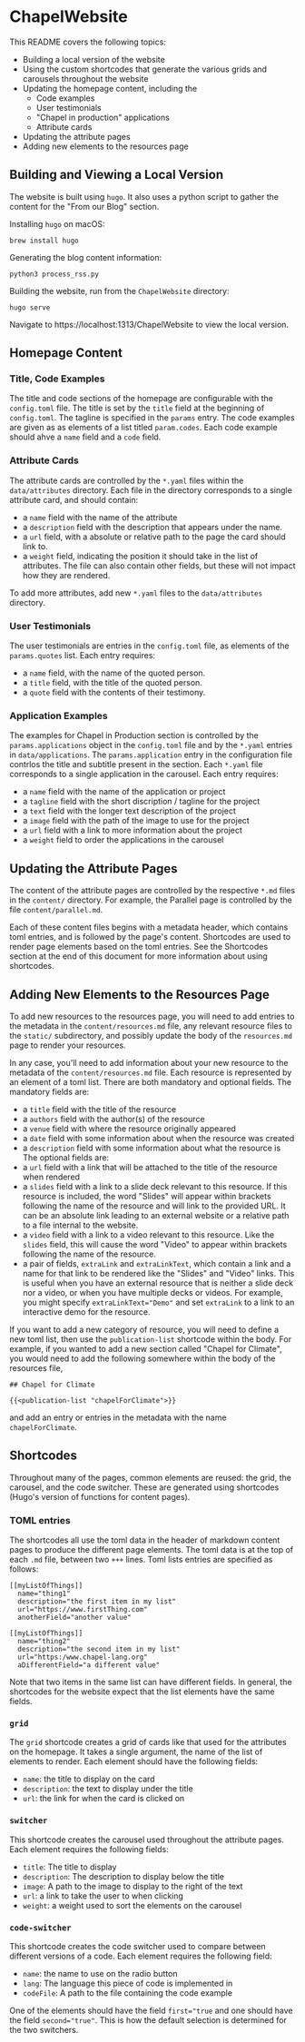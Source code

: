 # ChapelWebsite

This README covers the following topics:
- Building a local version of the website
- Using the custom shortcodes that generate the various grids and carousels throughout the website
- Updating the homepage content, including the
  - Code examples
  - User testimonials
  - "Chapel in production" applications
  - Attribute cards
- Updating the attribute pages
- Adding new elements to the resources page


## Building and Viewing a Local Version

The website is built using `hugo`. It also uses a python script to gather the content for the "From our Blog" section. 

Installing `hugo` on macOS: 
```
brew install hugo
```

Generating the blog content information:
```
python3 process_rss.py
```

Building the website, run from the `ChapelWebsite` directory:
```
hugo serve
```

Navigate to https://localhost:1313/ChapelWebsite to view the local version.

## Homepage Content

### Title, Code Examples

The title and code sections of the homepage are configurable with the `config.toml` file. 
The title is set by the `title` field at the beginning of `config.toml`. 
The tagline is specified in the `params` entry.
The code examples are given as as elements of a list titled `param.codes`. Each code example should ahve a `name` field and a `code` field.

### Attribute Cards

The attribute cards are controlled by the `*.yaml` files within the `data/attributes` directory. 
Each file in the directory corresponds to a single attribute card, and should contain:
- a `name` field with the name of the attribute
- a `description` field with the description that appears under the name.
- a `url` field, with a absolute or relative path to the page the card should link to.
- a `weight` field, indicating the position it should take in the list of attributes.
The file can also contain other fields, but these will not impact how they are rendered.

To add more attributes, add new `*.yaml` files to the `data/attributes` directory.

### User Testimonials

The user testimonials are entries in the `config.toml` file, as elements of the `params.quotes` list.
Each entry requires:
- a `name` field, with the name of the quoted person.
- a `title` field, with the title of the quoted person.
- a `quote` field with the contents of their testimony.

### Application Examples

The examples for Chapel in Production section is controlled by the `params.applications` object in the `config.toml` file and by the `*.yaml` entries in `data/applications`. The `params.application` entry in the configuration file contrlos the title and subtitle present in the section. Each `*.yaml` file corresponds to a single application in the carousel. Each entry requires:
- a `name` field with the name of the application or project
- a `tagline` field with the short discription / tagline for the project
- a `text` field with the longer text description of the project
- a `image` field with the path of the image to use for the project
- a `url` field with a link to more information about the project
- a `weight` field to order the applications in the carousel

## Updating the Attribute Pages

The content of the attribute pages are controlled by the respective `*.md` files in the `content/` directory. For example, the Parallel page is controlled by the file `content/parallel.md`. 

Each of these content files begins with a metadata header, which contains toml entries, and is followed by the page's content. Shortcodes are used to render page elements based on the toml entries. See the Shortcodes section at the end of this document for more information about using shortcodes. 

## Adding New Elements to the Resources Page

To add new resources to the resources page, you will need to add entries to the metadata in the `content/resources.md` file, any relevant resource files to the `static/` subdirectory, and possibly update the body of the `resources.md` page to render your resources. 

In any case, you'll need to add information about your new resource to the metadata of the `content/resources.md` file. 
Each resource is represented by an element of a toml list.
There are both mandatory and optional fields. 
The mandatory fields are:
- a `title` field with the title of the resource
- a `authors` field with the author(s) of the resource
- a `venue` field with where the resource originally appeared
- a `date` field with some information about when the resource was created
- a `description` field with some information about what the resource is
The optional fields are:
- a `url` field with a link that will be attached to the title of the resource when rendered
- a `slides` field with a link to a slide deck relevant to this resource. If this resource is included, the word "Slides" will appear within brackets following the name of the resource and will link to the provided URL. It can be an absolute link leading to an external website or a relative path to a file internal to the website.
- a `video` field with a link to a video relevant to this resource. Like the `slides` field, this will cause the word "Video" to appear within brackets following the name of the resource.
- a pair of fields, `extraLink` and `extraLinkText`, which contain a link and a name for that link to be rendered like the "Slides" and "Video" links. This is useful when you have an external resource that is neither a slide deck nor a video, or when you have multiple decks or videos. For example, you might specify `extraLinkText="Demo"` and set `extraLink` to a link to an interactive demo for the resource.

If you want to add a new category of resource, you will need to define a new toml list, then use the `publication-list` shortcode within the body. For example, if you wanted to add a new section called "Chapel for Climate", you would need to add the following somewhere within the body of the resources file,
```
## Chapel for Climate

{{<publication-list "chapelForClimate">}}
```
and add an entry or entries in the metadata with the name `chapelForClimate`. 

## Shortcodes

Throughout many of the pages, common elements are reused: the grid, the carousel, and the code switcher.
These are generated using shortcodes (Hugo's version of functions for content pages). 

### TOML entries

The shortcodes all use the toml data in the header of markdown content pages to produce the different page elements. The toml data is at the top of each `.md` file, between two `+++` lines. Toml lists entries are specified as follows:

```
[[myListOfThings]]
  name="thing1"
  description="the first item in my list"
  url="https://www.firstThing.com"
  anotherField="another value"

[[myListOfThings]]
  name="thing2"
  description="the second item in my list"
  url="https:/www.chapel-lang.org"
  aDifferentField="a different value"
```

Note that two items in the same list can have different fields. In general, the shortcodes for the website expect that the list elements have the same fields.

### `grid`

The `grid` shortcode creates a grid of cards like that used for the attributes on the homepage. It takes a single argument, the name of the list of elements to render. Each element should have the following fields:
- `name`: the title to display on the card
- `description`: the text to display under the title
- `url`: the link for when the card is clicked on

### `switcher`

This shortcode creates the carousel used throughout the attribute pages. Each element requires the following fields:
- `title`: The title to display
- `description`: The description to display below the title
- `image`: A path to the image to display to the right of the text
- `url`: a link to take the user to when clicking
- `weight`: a weight used to sort the elements on the carousel

### `code-switcher`

This shortcode creates the code switcher used to compare between different versions of a code. Each element requires the following field:
- `name`: the name to use on the radio button
- `lang`: The language this piece of code is implemented in
- `codeFile`: A path to the file containing the code example

One of the elements should have the field `first="true` and one should have the field `second="true"`. This is how the default selection is determined for the two switchers.

